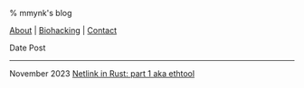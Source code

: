 % mmynk's blog

[About](about.html) |
[Biohacking](biohacking/index.html) |
[Contact](mailto:mohit(at)this-website-url)

Date                            Post
-----------------               -----------------
November 2023                   [Netlink in Rust: part 1 aka ethtool](netlink.html)
